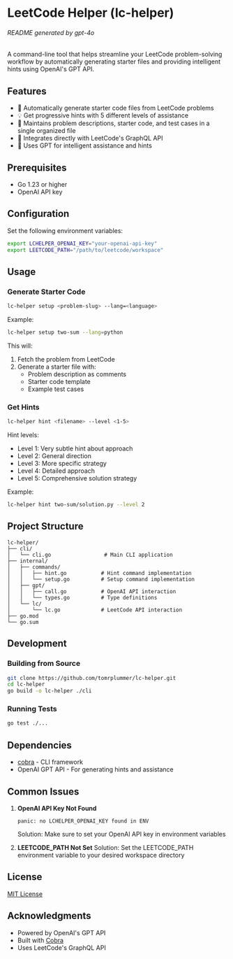 # LeetCode Helper (lc-helper)
###### README generated by gpt-4o
A command-line tool that helps streamline your LeetCode problem-solving workflow by automatically generating starter files and providing intelligent hints using OpenAI's GPT API.

## Features

- 🚀 Automatically generate starter code files from LeetCode problems
- 💡 Get progressive hints with 5 different levels of assistance
- 📝 Maintains problem descriptions, starter code, and test cases in a single organized file
- 🔄 Integrates directly with LeetCode's GraphQL API
- 🤖 Uses GPT for intelligent assistance and hints

## Prerequisites

- Go 1.23 or higher
- OpenAI API key

## Configuration

Set the following environment variables:

```bash
export LCHELPER_OPENAI_KEY="your-openai-api-key"
export LEETCODE_PATH="/path/to/leetcode/workspace"
```

## Usage

### Generate Starter Code

```bash
lc-helper setup <problem-slug> --lang=<language>
```

Example:
```bash
lc-helper setup two-sum --lang=python
```

This will:
1. Fetch the problem from LeetCode
2. Generate a starter file with:
   - Problem description as comments
   - Starter code template
   - Example test cases

### Get Hints

```bash
lc-helper hint <filename> --level <1-5>
```

Hint levels:
- Level 1: Very subtle hint about approach
- Level 2: General direction
- Level 3: More specific strategy
- Level 4: Detailed approach
- Level 5: Comprehensive solution strategy

Example:
```bash
lc-helper hint two-sum/solution.py --level 2
```

## Project Structure

```
lc-helper/
├── cli/
│   └── cli.go                 # Main CLI application
├── internal/
│   ├── commands/
│   │   ├── hint.go           # Hint command implementation
│   │   └── setup.go          # Setup command implementation
│   ├── gpt/
│   │   ├── call.go           # OpenAI API interaction
│   │   └── types.go          # Type definitions
│   └── lc/
│       └── lc.go             # LeetCode API interaction
├── go.mod
└── go.sum
```

## Development

### Building from Source

```bash
git clone https://github.com/tomrplummer/lc-helper.git
cd lc-helper
go build -o lc-helper ./cli
```

### Running Tests

```bash
go test ./...
```

## Dependencies

- [cobra](https://github.com/spf13/cobra) - CLI framework
- OpenAI GPT API - For generating hints and assistance

## Common Issues

1. **OpenAI API Key Not Found**
   ```
   panic: no LCHELPER_OPENAI_KEY found in ENV
   ```
   Solution: Make sure to set your OpenAI API key in environment variables

2. **LEETCODE_PATH Not Set**
   Solution: Set the LEETCODE_PATH environment variable to your desired workspace directory

## License

[MIT License](LICENSE)

## Acknowledgments

- Powered by OpenAI's GPT API
- Built with [Cobra](https://github.com/spf13/cobra)
- Uses LeetCode's GraphQL API

